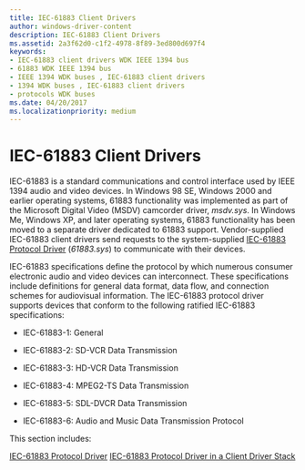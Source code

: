 ```yaml
---
title: IEC-61883 Client Drivers
author: windows-driver-content
description: IEC-61883 Client Drivers
ms.assetid: 2a3f62d0-c1f2-4978-8f89-3ed800d697f4
keywords:
- IEC-61883 client drivers WDK IEEE 1394 bus
- 61883 WDK IEEE 1394 bus
- IEEE 1394 WDK buses , IEC-61883 client drivers
- 1394 WDK buses , IEC-61883 client drivers
- protocols WDK buses
ms.date: 04/20/2017
ms.localizationpriority: medium
---
```


# IEC-61883 Client Drivers





IEC-61883 is a standard communications and control interface used by IEEE 1394 audio and video devices. In Windows 98 SE, Windows 2000 and earlier operating systems, 61883 functionality was implemented as part of the Microsoft Digital Video (MSDV) camcorder driver, *msdv.sys*. In Windows Me, Windows XP, and later operating systems, 61883 functionality has been moved to a separate driver dedicated to 61883 support. Vendor-supplied IEC-61883 client drivers send requests to the system-supplied [IEC-61883 Protocol Driver](https://msdn.microsoft.com/library/windows/hardware/ff537191) (*61883.sys*) to communicate with their devices.

IEC-61883 specifications define the protocol by which numerous consumer electronic audio and video devices can interconnect. These specifications include definitions for general data format, data flow, and connection schemes for audiovisual information. The IEC-61883 protocol driver supports devices that conform to the following ratified IEC-61883 specifications:

-   IEC-61883-1: General

-   IEC-61883-2: SD-VCR Data Transmission

-   IEC-61883-3: HD-VCR Data Transmission

-   IEC-61883-4: MPEG2-TS Data Transmission

-   IEC-61883-5: SDL-DVCR Data Transmission

-   IEC-61883-6: Audio and Music Data Transmission Protocol

This section includes:

[IEC-61883 Protocol Driver](https://msdn.microsoft.com/library/windows/hardware/ff537191)
[IEC-61883 Protocol Driver in a Client Driver Stack](https://msdn.microsoft.com/library/windows/hardware/ff537193)
 

 




